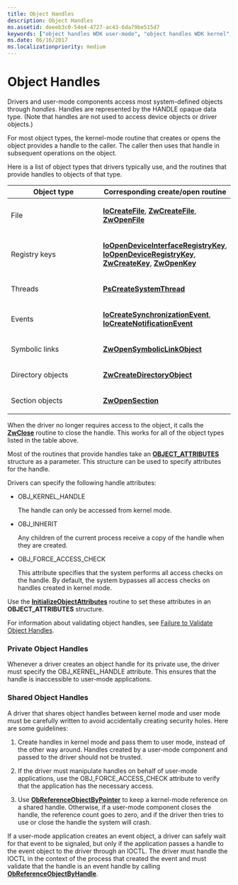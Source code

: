 ```yaml
---
title: Object Handles
description: Object Handles
ms.assetid: deeeb3c0-54e4-4727-ac43-6da79be515d7
keywords: ["object handles WDK user-mode", "object handles WDK kernel", "handles WDK user-mode", "handles WDK kernel", "private object handles WDK", "shared object handles WDK"]
ms.date: 06/16/2017
ms.localizationpriority: medium
---
```


# Object Handles





Drivers and user-mode components access most system-defined objects through *handles*. Handles are represented by the HANDLE opaque data type. (Note that handles are not used to access device objects or driver objects.)

For most object types, the kernel-mode routine that creates or opens the object provides a handle to the caller. The caller then uses that handle in subsequent operations on the object.

Here is a list of object types that drivers typically use, and the routines that provide handles to objects of that type.

<table>
<colgroup>
<col width="50%" />
<col width="50%" />
</colgroup>
<thead>
<tr class="header">
<th>Object type</th>
<th>Corresponding create/open routine</th>
</tr>
</thead>
<tbody>
<tr class="odd">
<td><p>File</p></td>
<td><p><a href="https://msdn.microsoft.com/library/windows/hardware/ff548418" data-raw-source="[&lt;strong&gt;IoCreateFile&lt;/strong&gt;](https://msdn.microsoft.com/library/windows/hardware/ff548418)"><strong>IoCreateFile</strong></a>, <a href="https://msdn.microsoft.com/library/windows/hardware/ff566424" data-raw-source="[&lt;strong&gt;ZwCreateFile&lt;/strong&gt;](https://msdn.microsoft.com/library/windows/hardware/ff566424)"><strong>ZwCreateFile</strong></a>, <a href="https://msdn.microsoft.com/library/windows/hardware/ff567011" data-raw-source="[&lt;strong&gt;ZwOpenFile&lt;/strong&gt;](https://msdn.microsoft.com/library/windows/hardware/ff567011)"><strong>ZwOpenFile</strong></a></p></td>
</tr>
<tr class="even">
<td><p>Registry keys</p></td>
<td><p><a href="https://msdn.microsoft.com/library/windows/hardware/ff549433" data-raw-source="[&lt;strong&gt;IoOpenDeviceInterfaceRegistryKey&lt;/strong&gt;](https://msdn.microsoft.com/library/windows/hardware/ff549433)"><strong>IoOpenDeviceInterfaceRegistryKey</strong></a>, <a href="https://msdn.microsoft.com/library/windows/hardware/ff549443" data-raw-source="[&lt;strong&gt;IoOpenDeviceRegistryKey&lt;/strong&gt;](https://msdn.microsoft.com/library/windows/hardware/ff549443)"><strong>IoOpenDeviceRegistryKey</strong></a>, <a href="https://msdn.microsoft.com/library/windows/hardware/ff566425" data-raw-source="[&lt;strong&gt;ZwCreateKey&lt;/strong&gt;](https://msdn.microsoft.com/library/windows/hardware/ff566425)"><strong>ZwCreateKey</strong></a>, <a href="https://msdn.microsoft.com/library/windows/hardware/ff567014" data-raw-source="[&lt;strong&gt;ZwOpenKey&lt;/strong&gt;](https://msdn.microsoft.com/library/windows/hardware/ff567014)"><strong>ZwOpenKey</strong></a></p></td>
</tr>
<tr class="odd">
<td><p>Threads</p></td>
<td><p><a href="https://msdn.microsoft.com/library/windows/hardware/ff559932" data-raw-source="[&lt;strong&gt;PsCreateSystemThread&lt;/strong&gt;](https://msdn.microsoft.com/library/windows/hardware/ff559932)"><strong>PsCreateSystemThread</strong></a></p></td>
</tr>
<tr class="even">
<td><p>Events</p></td>
<td><p><a href="https://msdn.microsoft.com/library/windows/hardware/ff549045" data-raw-source="[&lt;strong&gt;IoCreateSynchronizationEvent&lt;/strong&gt;](https://msdn.microsoft.com/library/windows/hardware/ff549045)"><strong>IoCreateSynchronizationEvent</strong></a>, <a href="https://msdn.microsoft.com/library/windows/hardware/ff549039" data-raw-source="[&lt;strong&gt;IoCreateNotificationEvent&lt;/strong&gt;](https://msdn.microsoft.com/library/windows/hardware/ff549039)"><strong>IoCreateNotificationEvent</strong></a></p></td>
</tr>
<tr class="odd">
<td><p>Symbolic links</p></td>
<td><p><a href="https://msdn.microsoft.com/library/windows/hardware/ff567030" data-raw-source="[&lt;strong&gt;ZwOpenSymbolicLinkObject&lt;/strong&gt;](https://msdn.microsoft.com/library/windows/hardware/ff567030)"><strong>ZwOpenSymbolicLinkObject</strong></a></p></td>
</tr>
<tr class="even">
<td><p>Directory objects</p></td>
<td><p><a href="https://msdn.microsoft.com/library/windows/hardware/ff566421" data-raw-source="[&lt;strong&gt;ZwCreateDirectoryObject&lt;/strong&gt;](https://msdn.microsoft.com/library/windows/hardware/ff566421)"><strong>ZwCreateDirectoryObject</strong></a></p></td>
</tr>
<tr class="odd">
<td><p>Section objects</p></td>
<td><p><a href="https://msdn.microsoft.com/library/windows/hardware/ff567029" data-raw-source="[&lt;strong&gt;ZwOpenSection&lt;/strong&gt;](https://msdn.microsoft.com/library/windows/hardware/ff567029)"><strong>ZwOpenSection</strong></a></p></td>
</tr>
</tbody>
</table>

 

When the driver no longer requires access to the object, it calls the [**ZwClose**](https://msdn.microsoft.com/library/windows/hardware/ff566417) routine to close the handle. This works for all of the object types listed in the table above.

Most of the routines that provide handles take an [**OBJECT\_ATTRIBUTES**](https://msdn.microsoft.com/library/windows/hardware/ff557749) structure as a parameter. This structure can be used to specify attributes for the handle.

Drivers can specify the following handle attributes:

-   OBJ\_KERNEL\_HANDLE

    The handle can only be accessed from kernel mode.

-   OBJ\_INHERIT

    Any children of the current process receive a copy of the handle when they are created.

-   OBJ\_FORCE\_ACCESS\_CHECK

    This attribute specifies that the system performs all access checks on the handle. By default, the system bypasses all access checks on handles created in kernel mode.

Use the [**InitializeObjectAttributes**](https://msdn.microsoft.com/library/windows/hardware/ff547804) routine to set these attributes in an **OBJECT\_ATTRIBUTES** structure.

For information about validating object handles, see [Failure to Validate Object Handles](failure-to-validate-object-handles.md).

### Private Object Handles

Whenever a driver creates an object handle for its private use, the driver must specify the OBJ\_KERNEL\_HANDLE attribute. This ensures that the handle is inaccessible to user-mode applications.

### Shared Object Handles

A driver that shares object handles between kernel mode and user mode must be carefully written to avoid accidentally creating security holes. Here are some guidelines:

1.  Create handles in kernel mode and pass them to user mode, instead of the other way around. Handles created by a user-mode component and passed to the driver should not be trusted.

2.  If the driver must manipulate handles on behalf of user-mode applications, use the OBJ\_FORCE\_ACCESS\_CHECK attribute to verify that the application has the necessary access.

3.  Use [**ObReferenceObjectByPointer**](https://msdn.microsoft.com/library/windows/hardware/ff558686) to keep a kernel-mode reference on a shared handle. Otherwise, if a user-mode component closes the handle, the reference count goes to zero, and if the driver then tries to use or close the handle the system will crash.

If a user-mode application creates an event object, a driver can safely wait for that event to be signaled, but only if the application passes a handle to the event object to the driver through an IOCTL. The driver must handle the IOCTL in the context of the process that created the event and must validate that the handle is an event handle by calling [**ObReferenceObjectByHandle**](https://msdn.microsoft.com/library/windows/hardware/ff558679).

 

 




